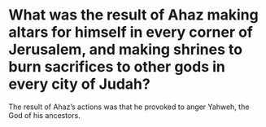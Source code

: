 # What was the result of Ahaz making altars for himself in every corner of Jerusalem, and making shrines to burn sacrifices to other gods in every city of Judah?

The result of Ahaz’s actions was that he provoked to anger Yahweh, the God of his ancestors.

